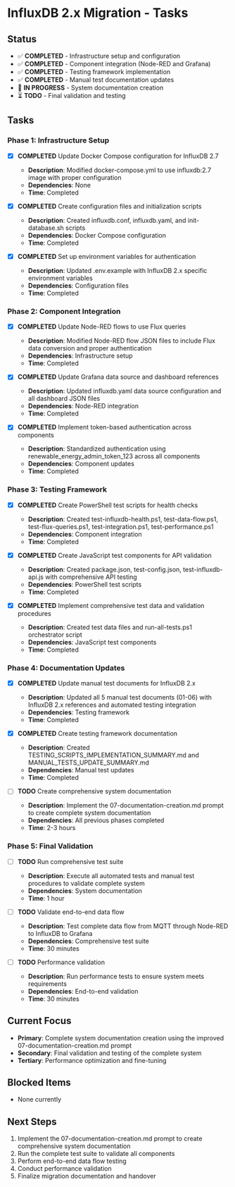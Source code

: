 # InfluxDB 2.x Migration - Tasks

## Status
- ✅ **COMPLETED** - Infrastructure setup and configuration
- ✅ **COMPLETED** - Component integration (Node-RED and Grafana)
- ✅ **COMPLETED** - Testing framework implementation
- ✅ **COMPLETED** - Manual test documentation updates
- 🔄 **IN PROGRESS** - System documentation creation
- ⏳ **TODO** - Final validation and testing

## Tasks

### Phase 1: Infrastructure Setup
- [x] **COMPLETED** Update Docker Compose configuration for InfluxDB 2.7
  - **Description**: Modified docker-compose.yml to use influxdb:2.7 image with proper configuration
  - **Dependencies**: None
  - **Time**: Completed

- [x] **COMPLETED** Create configuration files and initialization scripts
  - **Description**: Created influxdb.conf, influxdb.yaml, and init-database.sh scripts
  - **Dependencies**: Docker Compose configuration
  - **Time**: Completed

- [x] **COMPLETED** Set up environment variables for authentication
  - **Description**: Updated .env.example with InfluxDB 2.x specific environment variables
  - **Dependencies**: Configuration files
  - **Time**: Completed

### Phase 2: Component Integration
- [x] **COMPLETED** Update Node-RED flows to use Flux queries
  - **Description**: Modified Node-RED flow JSON files to include Flux data conversion and proper authentication
  - **Dependencies**: Infrastructure setup
  - **Time**: Completed

- [x] **COMPLETED** Update Grafana data source and dashboard references
  - **Description**: Updated influxdb.yaml data source configuration and all dashboard JSON files
  - **Dependencies**: Node-RED integration
  - **Time**: Completed

- [x] **COMPLETED** Implement token-based authentication across components
  - **Description**: Standardized authentication using renewable_energy_admin_token_123 across all components
  - **Dependencies**: Component updates
  - **Time**: Completed

### Phase 3: Testing Framework
- [x] **COMPLETED** Create PowerShell test scripts for health checks
  - **Description**: Created test-influxdb-health.ps1, test-data-flow.ps1, test-flux-queries.ps1, test-integration.ps1, test-performance.ps1
  - **Dependencies**: Component integration
  - **Time**: Completed

- [x] **COMPLETED** Create JavaScript test components for API validation
  - **Description**: Created package.json, test-config.json, test-influxdb-api.js with comprehensive API testing
  - **Dependencies**: PowerShell test scripts
  - **Time**: Completed

- [x] **COMPLETED** Implement comprehensive test data and validation procedures
  - **Description**: Created test data files and run-all-tests.ps1 orchestrator script
  - **Dependencies**: JavaScript test components
  - **Time**: Completed

### Phase 4: Documentation Updates
- [x] **COMPLETED** Update manual test documents for InfluxDB 2.x
  - **Description**: Updated all 5 manual test documents (01-06) with InfluxDB 2.x references and automated testing integration
  - **Dependencies**: Testing framework
  - **Time**: Completed

- [x] **COMPLETED** Create testing framework documentation
  - **Description**: Created TESTING_SCRIPTS_IMPLEMENTATION_SUMMARY.md and MANUAL_TESTS_UPDATE_SUMMARY.md
  - **Dependencies**: Manual test updates
  - **Time**: Completed

- [ ] **TODO** Create comprehensive system documentation
  - **Description**: Implement the 07-documentation-creation.md prompt to create complete system documentation
  - **Dependencies**: All previous phases completed
  - **Time**: 2-3 hours

### Phase 5: Final Validation
- [ ] **TODO** Run comprehensive test suite
  - **Description**: Execute all automated tests and manual test procedures to validate complete system
  - **Dependencies**: System documentation
  - **Time**: 1 hour

- [ ] **TODO** Validate end-to-end data flow
  - **Description**: Test complete data flow from MQTT through Node-RED to InfluxDB to Grafana
  - **Dependencies**: Comprehensive test suite
  - **Time**: 30 minutes

- [ ] **TODO** Performance validation
  - **Description**: Run performance tests to ensure system meets requirements
  - **Dependencies**: End-to-end validation
  - **Time**: 30 minutes

## Current Focus
- **Primary**: Complete system documentation creation using the improved 07-documentation-creation.md prompt
- **Secondary**: Final validation and testing of the complete system
- **Tertiary**: Performance optimization and fine-tuning

## Blocked Items
- None currently

## Next Steps
1. Implement the 07-documentation-creation.md prompt to create comprehensive system documentation
2. Run the complete test suite to validate all components
3. Perform end-to-end data flow testing
4. Conduct performance validation
5. Finalize migration documentation and handover 